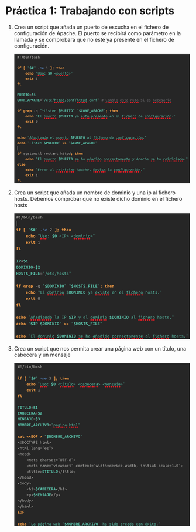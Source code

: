 # Práctica 1: Trabajando con scripts

1. Crea un script que añada un puerto de escucha en el fichero de configuración de Apache. El puerto se recibirá como parámetro en la llamada y se comprobará que no esté ya presente en el fichero de configuración.

   ![Texto alternativo](Imagenes/Script1.PNG)

2. Crea un script que añada un nombre de dominio y una ip al fichero hosts. Debemos comprobar que no existe dicho dominio en el fichero hosts
   
   ![Texto alternativo](Imagenes/script2.PNG)


3. Crea un script que nos permita crear una página web con un título, una cabecera y un mensaje

   ![Texto alternativo](Imagenes/script3.PNG)

